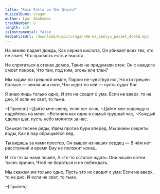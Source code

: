 ```yaml
---
title: "Rain Falls on the Ground"
musicalbums: Uragan
author: Igor Abakumov
trackNumber: 6
length: 210
isInstrumental: false
mediaFileUrl: /download/music/uragan/06-na_zemlyu_padaet_dozhd.mp3
---
```


На землю падает дождь,
Как серная кислота,
Он убивает всех тех, кто не знает,
Что пропасть есть и высота.

Не спрятаться в стенах домов,
Таких не придумали стен:
Он с каждого смоет покров,
Что там, под ним, огонь или тлен?

Мы ходим по грешной земле,
Порою не чувствуя ног,
Но кто грешен больше — земля или ноги,
Что ходят по ней — пусть судит Бог.

Я знаю лишь только одно,
И это не сходит с ума:
Если не вверх, то на дно,
И если не свет, то тьма.

~[Припев:]
~Дайте мне свечу, если нет огня,
~Дайте мне надежду и надейтесь на меня.
~Встанем как один в самый трудный час,
~Каждый сделал шаг, пусть небо молится за нас.

Смыкая теснее ряды,
Идём против бури вперёд,
Мы знаем секреты воды,
Как в пар обращается лёд.

Ты видишь за нами простор,
Он вышел из наших сердец —
В нём нет расстояний и время
Ему не положит конец.

И кто-то за нами пошёл,
А кто-то остался ждать:
Они нашли сотни тысяч причин,
Чтоб не бороться и не побеждать.

Мы скажем им только одно,
Пусть это их сводит с ума:
Если не вверх, то на дно,
И если не свет, то тьма.

~[Припев]
